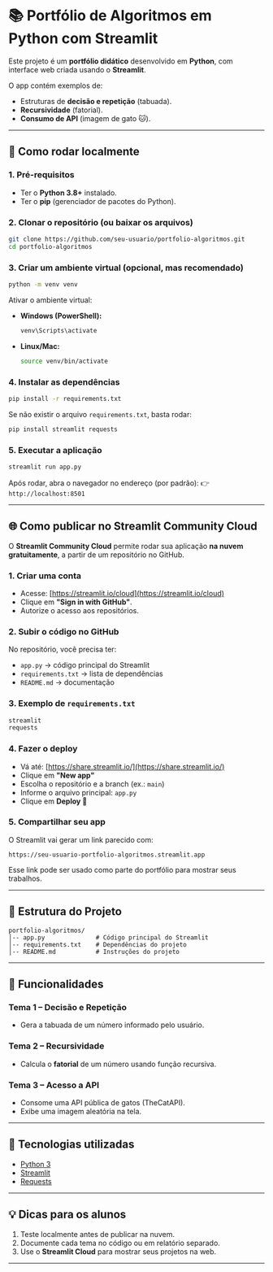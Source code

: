 # 📚 Portfólio de Algoritmos em Python com Streamlit

Este projeto é um **portfólio didático** desenvolvido em **Python**, com interface web criada usando o **Streamlit**.

O app contém exemplos de:

* Estruturas de **decisão e repetição** (tabuada).
* **Recursividade** (fatorial).
* **Consumo de API** (imagem de gato 🐱).

---

## 🚀 Como rodar localmente

### 1. Pré-requisitos

* Ter o **Python 3.8+** instalado.
* Ter o **pip** (gerenciador de pacotes do Python).

### 2. Clonar o repositório (ou baixar os arquivos)

```bash
git clone https://github.com/seu-usuario/portfolio-algoritmos.git
cd portfolio-algoritmos
```

### 3. Criar um ambiente virtual (opcional, mas recomendado)

```bash
python -m venv venv
```

Ativar o ambiente virtual:

* **Windows (PowerShell):**

  ```bash
  venv\Scripts\activate
  ```
* **Linux/Mac:**

  ```bash
  source venv/bin/activate
  ```

### 4. Instalar as dependências

```bash
pip install -r requirements.txt
```

Se não existir o arquivo `requirements.txt`, basta rodar:

```bash
pip install streamlit requests
```

### 5. Executar a aplicação

```bash
streamlit run app.py
```

Após rodar, abra o navegador no endereço (por padrão):
👉 `http://localhost:8501`

---

## 🌐 Como publicar no Streamlit Community Cloud

O **Streamlit Community Cloud** permite rodar sua aplicação **na nuvem gratuitamente**, a partir de um repositório no GitHub.

### 1. Criar uma conta

* Acesse: [https://streamlit.io/cloud](https://streamlit.io/cloud)
* Clique em **"Sign in with GitHub"**.
* Autorize o acesso aos repositórios.

### 2. Subir o código no GitHub

No repositório, você precisa ter:

* `app.py` → código principal do Streamlit
* `requirements.txt` → lista de dependências
* `README.md` → documentação

### 3. Exemplo de `requirements.txt`

```txt
streamlit
requests
```

### 4. Fazer o deploy

* Vá até: [https://share.streamlit.io/](https://share.streamlit.io/)
* Clique em **"New app"**
* Escolha o repositório e a branch (ex.: `main`)
* Informe o arquivo principal: `app.py`
* Clique em **Deploy 🚀**

### 5. Compartilhar seu app

O Streamlit vai gerar um link parecido com:

```
https://seu-usuario-portfolio-algoritmos.streamlit.app
```

Esse link pode ser usado como parte do portfólio para mostrar seus trabalhos.

---

## 📂 Estrutura do Projeto

```
portfolio-algoritmos/
│-- app.py              # Código principal do Streamlit
│-- requirements.txt    # Dependências do projeto
│-- README.md           # Instruções do projeto
```

---

## 🧩 Funcionalidades

### Tema 1 – Decisão e Repetição

* Gera a tabuada de um número informado pelo usuário.

### Tema 2 – Recursividade

* Calcula o **fatorial** de um número usando função recursiva.

### Tema 3 – Acesso a API

* Consome uma API pública de gatos (TheCatAPI).
* Exibe uma imagem aleatória na tela.

---

## 📌 Tecnologias utilizadas

* [Python 3](https://www.python.org/)
* [Streamlit](https://streamlit.io/)
* [Requests](https://pypi.org/project/requests/)

---

## 💡 Dicas para os alunos

1. Teste localmente antes de publicar na nuvem.
2. Documente cada tema no código ou em relatório separado.
3. Use o **Streamlit Cloud** para mostrar seus projetos na web.

---
